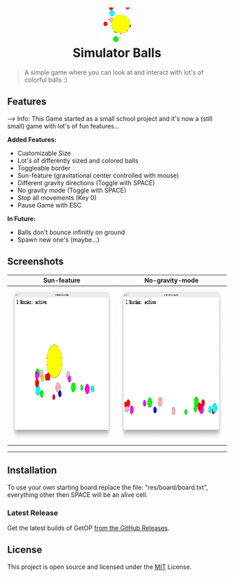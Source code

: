 <h1 align="center">
  <img src="res/images/logo.png" width="80" height="80" style="image-rendering: pixelated"><br/>
  Simulator Balls
</h1>

> A simple game where you can look at and interact with lot's of colorful balls :)

## Features

--> Info: This Game started as a small school project and it's now a (still small) game with lot's of fun features...

**Added Features:**
- Customizable Size
- Lot's of differently sized and colored balls 
- Toggleable border
- Sun-feature (gravitational center controlled with mouse)
- Different gravity directions  (Toggle with SPACE)
- No gravity mode (Toggle with SPACE)
- Stop all movements (Key 0)
- Pause Game with ESC

**In Future:**
- Balls don't bounce infinitly on ground
- Spawn new one's (maybe...)

## Screenshots

Sun-feature                                                                                               |  No-gravity-mode
:--------------------------------------------------------------------------------------------------------:|:-------------------------:
<img src="res/images/Screenshot_0.png" width="370" height="356" style="image-rendering: pixelated"><br/>  |  <img src="res/images/Screenshot_1.png" width="370" height="356" style="image-rendering: pixelated"><br/>

---

## Installation

To use your own starting board replace the file: "res/board/board.txt", everything other then SPACE will be an alive cell.

### Latest Release

Get the latest builds of GetOP [from the GitHub Releases](https://github.com/mp3skater/GetOP-mod-data/releases).

## License

This project is open source and licensed under the [MIT](/LICENSE) License.
